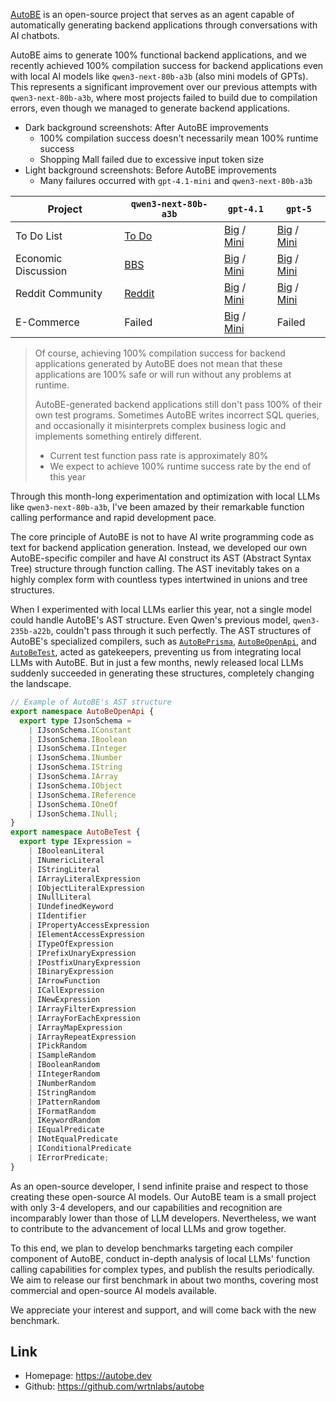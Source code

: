 [AutoBE](https://github.com/wrtnlabs/autobe) is an open-source project that serves as an agent capable of automatically generating backend applications through conversations with AI chatbots.

AutoBE aims to generate 100% functional backend applications, and we recently achieved 100% compilation success for backend applications even with local AI models like `qwen3-next-80b-a3b` (also mini models of GPTs). This represents a significant improvement over our previous attempts with `qwen3-next-80b-a3b`, where most projects failed to build due to compilation errors, even though we managed to generate backend applications.

- Dark background screenshots: After AutoBE improvements
  - 100% compilation success doesn't necessarily mean 100% runtime success
  - Shopping Mall failed due to excessive input token size
- Light background screenshots: Before AutoBE improvements
  - Many failures occurred with `gpt-4.1-mini` and `qwen3-next-80b-a3b`

| Project | `qwen3-next-80b-a3b` | `gpt-4.1` | `gpt-5` |
|---------|-------------------------------|----------------------|------------------|
| To Do List | [To Do](https://github.com/wrtnlabs/autobe-example-todo-qwen-qwen3-next-80b-a3b-instruct) | [Big](https://github.com/wrtnlabs/autobe-example-todo-openai-gpt-4.1) / [Mini](https://github.com/wrtnlabs/autobe-example-todo-openai-gpt-4.1-mini) | [Big](https://github.com/wrtnlabs/autobe-example-todo-openai-gpt-5) / [Mini](https://github.com/wrtnlabs/autobe-example-todo-openai-gpt-5-mini) |
| Economic Discussion | [BBS](https://github.com/wrtnlabs/autobe-example-bbs-qwen-qwen3-next-80b-a3b-instruct) | [Big](https://github.com/wrtnlabs/autobe-example-bbs-openai-gpt-4.1) / [Mini](https://github.com/wrtnlabs/autobe-example-bbs-openai-gpt-4.1-mini) | [Big](https://github.com/wrtnlabs/autobe-example-bbs-openai-gpt-5) / [Mini](https://github.com/wrtnlabs/autobe-example-bbs-openai-gpt-5-mini) |
| Reddit Community | [Reddit](https://github.com/wrtnlabs/autobe-example-reddit-qwen-qwen3-next-80b-a3b-instruct) | [Big](https://github.com/wrtnlabs/autobe-example-reddit-openai-gpt-4.1) / [Mini](https://github.com/wrtnlabs/autobe-example-reddit-openai-gpt-4.1-mini) | [Big](https://github.com/wrtnlabs/autobe-example-reddit-openai-gpt-5) / [Mini](https://github.com/wrtnlabs/autobe-example-reddit-openai-gpt-5-mini) |
| E-Commerce | Failed | [Big](https://github.com/wrtnlabs/autobe-example-shopping-openai-gpt-4.1) / [Mini](https://github.com/wrtnlabs/autobe-example-shopping-openai-gpt-4.1-mini) | Failed |

> Of course, achieving 100% compilation success for backend applications generated by AutoBE does not mean that these applications are 100% safe or will run without any problems at runtime.
>
> AutoBE-generated backend applications still don't pass 100% of their own test programs. Sometimes AutoBE writes incorrect SQL queries, and occasionally it misinterprets complex business logic and implements something entirely different.
>
> - Current test function pass rate is approximately 80%
> - We expect to achieve 100% runtime success rate by the end of this year

Through this month-long experimentation and optimization with local LLMs like `qwen3-next-80b-a3b`, I've been amazed by their remarkable function calling performance and rapid development pace.

The core principle of AutoBE is not to have AI write programming code as text for backend application generation. Instead, we developed our own AutoBE-specific compiler and have AI construct its AST (Abstract Syntax Tree) structure through function calling. The AST inevitably takes on a highly complex form with countless types intertwined in unions and tree structures.

When I experimented with local LLMs earlier this year, not a single model could handle AutoBE's AST structure. Even Qwen's previous model, `qwen3-235b-a22b`, couldn't pass through it such perfectly. The AST structures of AutoBE's specialized compilers, such as [`AutoBePrisma`](https://github.com/wrtnlabs/autobe/blob/main/packages/interface/src/prisma/AutoBePrisma.ts), [`AutoBeOpenApi`](https://github.com/wrtnlabs/autobe/blob/main/packages/interface/src/openapi/AutoBeOpenApi.ts), and [`AutoBeTest`](https://github.com/wrtnlabs/autobe/blob/main/packages/interface/src/test/AutoBeTest.ts), acted as gatekeepers, preventing us from integrating local LLMs with AutoBE. But in just a few months, newly released local LLMs suddenly succeeded in generating these structures, completely changing the landscape.

```typescript
// Example of AutoBE's AST structure
export namespace AutoBeOpenApi {
  export type IJsonSchema = 
    | IJsonSchema.IConstant
    | IJsonSchema.IBoolean
    | IJsonSchema.IInteger
    | IJsonSchema.INumber
    | IJsonSchema.IString
    | IJsonSchema.IArray
    | IJsonSchema.IObject
    | IJsonSchema.IReference
    | IJsonSchema.IOneOf
    | IJsonSchema.INull;
}
export namespace AutoBeTest {
  export type IExpression =
    | IBooleanLiteral
    | INumericLiteral
    | IStringLiteral
    | IArrayLiteralExpression
    | IObjectLiteralExpression
    | INullLiteral
    | IUndefinedKeyword
    | IIdentifier
    | IPropertyAccessExpression
    | IElementAccessExpression
    | ITypeOfExpression
    | IPrefixUnaryExpression
    | IPostfixUnaryExpression
    | IBinaryExpression
    | IArrowFunction
    | ICallExpression
    | INewExpression
    | IArrayFilterExpression
    | IArrayForEachExpression
    | IArrayMapExpression
    | IArrayRepeatExpression
    | IPickRandom
    | ISampleRandom
    | IBooleanRandom
    | IIntegerRandom
    | INumberRandom
    | IStringRandom
    | IPatternRandom
    | IFormatRandom
    | IKeywordRandom
    | IEqualPredicate
    | INotEqualPredicate
    | IConditionalPredicate
    | IErrorPredicate;
}
```

As an open-source developer, I send infinite praise and respect to those creating these open-source AI models. Our AutoBE team is a small project with only 3-4 developers, and our capabilities and recognition are incomparably lower than those of LLM developers. Nevertheless, we want to contribute to the advancement of local LLMs and grow together.

To this end, we plan to develop benchmarks targeting each compiler component of AutoBE, conduct in-depth analysis of local LLMs' function calling capabilities for complex types, and publish the results periodically. We aim to release our first benchmark in about two months, covering most commercial and open-source AI models available.

We appreciate your interest and support, and will come back with the new benchmark.

## Link
- Homepage: https://autobe.dev
- Github: https://github.com/wrtnlabs/autobe